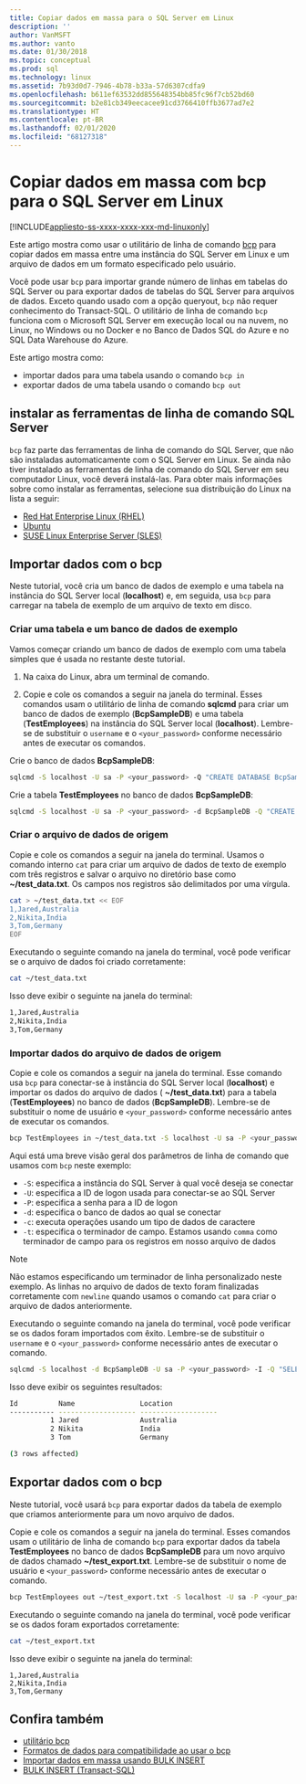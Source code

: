 ```yaml
---
title: Copiar dados em massa para o SQL Server em Linux
description: ''
author: VanMSFT
ms.author: vanto
ms.date: 01/30/2018
ms.topic: conceptual
ms.prod: sql
ms.technology: linux
ms.assetid: 7b93d0d7-7946-4b78-b33a-57d6307cdfa9
ms.openlocfilehash: b611ef63532dd855648354bb85fc96f7cb52bd60
ms.sourcegitcommit: b2e81cb349eecacee91cd3766410ffb3677ad7e2
ms.translationtype: HT
ms.contentlocale: pt-BR
ms.lasthandoff: 02/01/2020
ms.locfileid: "68127318"
---
```

# <a name="bulk-copy-data-with-bcp-to-sql-server-on-linux"></a>Copiar dados em massa com bcp para o SQL Server em Linux

[!INCLUDE[appliesto-ss-xxxx-xxxx-xxx-md-linuxonly](../includes/appliesto-ss-xxxx-xxxx-xxx-md-linuxonly.md)]

Este artigo mostra como usar o utilitário de linha de comando [bcp](../tools/bcp-utility.md) para copiar dados em massa entre uma instância do SQL Server em Linux e um arquivo de dados em um formato especificado pelo usuário.

Você pode usar `bcp` para importar grande número de linhas em tabelas do SQL Server ou para exportar dados de tabelas do SQL Server para arquivos de dados. Exceto quando usado com a opção queryout, `bcp` não requer conhecimento do Transact-SQL. O utilitário de linha de comando `bcp` funciona com o Microsoft SQL Server em execução local ou na nuvem, no Linux, no Windows ou no Docker e no Banco de Dados SQL do Azure e no SQL Data Warehouse do Azure.

Este artigo mostra como:
- importar dados para uma tabela usando o comando `bcp in`
- exportar dados de uma tabela usando o comando `bcp out`

## <a name="install-the-sql-server-command-line-tools"></a>instalar as ferramentas de linha de comando SQL Server

`bcp` faz parte das ferramentas de linha de comando do SQL Server, que não são instaladas automaticamente com o SQL Server em Linux. Se ainda não tiver instalado as ferramentas de linha de comando do SQL Server em seu computador Linux, você deverá instalá-las. Para obter mais informações sobre como instalar as ferramentas, selecione sua distribuição do Linux na lista a seguir:

- [Red Hat Enterprise Linux (RHEL)](sql-server-linux-setup-tools.md#RHEL)
- [Ubuntu](sql-server-linux-setup-tools.md#ubuntu)
- [SUSE Linux Enterprise Server (SLES)](sql-server-linux-setup-tools.md#SLES)

## <a name="import-data-with-bcp"></a>Importar dados com o bcp

Neste tutorial, você cria um banco de dados de exemplo e uma tabela na instância do SQL Server local (**localhost**) e, em seguida, usa `bcp` para carregar na tabela de exemplo de um arquivo de texto em disco.

### <a name="create-a-sample-database-and-table"></a>Criar uma tabela e um banco de dados de exemplo

Vamos começar criando um banco de dados de exemplo com uma tabela simples que é usada no restante deste tutorial.

1. Na caixa do Linux, abra um terminal de comando.

2. Copie e cole os comandos a seguir na janela do terminal. Esses comandos usam o utilitário de linha de comando **sqlcmd** para criar um banco de dados de exemplo (**BcpSampleDB**) e uma tabela (**TestEmployees**) na instância do SQL Server local (**localhost**). Lembre-se de substituir o `username` e o `<your_password>` conforme necessário antes de executar os comandos.

Crie o banco de dados **BcpSampleDB**:
```bash 
sqlcmd -S localhost -U sa -P <your_password> -Q "CREATE DATABASE BcpSampleDB;"
```
Crie a tabela **TestEmployees** no banco de dados **BcpSampleDB**:
```bash 
sqlcmd -S localhost -U sa -P <your_password> -d BcpSampleDB -Q "CREATE TABLE TestEmployees (Id INT IDENTITY(1,1) NOT NULL PRIMARY KEY, Name NVARCHAR(50), Location NVARCHAR(50));"
```
### <a name="create-the-source-data-file"></a>Criar o arquivo de dados de origem
Copie e cole os comandos a seguir na janela do terminal. Usamos o comando interno `cat` para criar um arquivo de dados de texto de exemplo com três registros e salvar o arquivo no diretório base como **~/test_data.txt**. Os campos nos registros são delimitados por uma vírgula.

```bash
cat > ~/test_data.txt << EOF
1,Jared,Australia
2,Nikita,India
3,Tom,Germany
EOF
```

Executando o seguinte comando na janela do terminal, você pode verificar se o arquivo de dados foi criado corretamente:
```bash 
cat ~/test_data.txt
```

Isso deve exibir o seguinte na janela do terminal:
```bash
1,Jared,Australia
2,Nikita,India
3,Tom,Germany
```

### <a name="import-data-from-the-source-data-file"></a>Importar dados do arquivo de dados de origem
Copie e cole os comandos a seguir na janela do terminal. Esse comando usa `bcp` para conectar-se à instância do SQL Server local (**localhost**) e importar os dados do arquivo de dados ( **~/test_data.txt**) para a tabela (**TestEmployees**) no banco de dados (**BcpSampleDB**). Lembre-se de substituir o nome de usuário e `<your_password>` conforme necessário antes de executar os comandos.

```bash 
bcp TestEmployees in ~/test_data.txt -S localhost -U sa -P <your_password> -d BcpSampleDB -c -t  ','
```

Aqui está uma breve visão geral dos parâmetros de linha de comando que usamos com `bcp` neste exemplo:
- `-S`: especifica a instância do SQL Server à qual você deseja se conectar
- `-U`: especifica a ID de logon usada para conectar-se ao SQL Server
- `-P`: especifica a senha para a ID de logon
- `-d`: especifica o banco de dados ao qual se conectar
- `-c`: executa operações usando um tipo de dados de caractere
- `-t`: especifica o terminador de campo. Estamos usando `comma` como terminador de campo para os registros em nosso arquivo de dados

> [!NOTE]
> Não estamos especificando um terminador de linha personalizado neste exemplo. As linhas no arquivo de dados de texto foram finalizadas corretamente com `newline` quando usamos o comando `cat` para criar o arquivo de dados anteriormente.

Executando o seguinte comando na janela do terminal, você pode verificar se os dados foram importados com êxito. Lembre-se de substituir o `username` e o `<your_password>` conforme necessário antes de executar o comando.
```bash 
sqlcmd -S localhost -d BcpSampleDB -U sa -P <your_password> -I -Q "SELECT * FROM TestEmployees;"
```

Isso deve exibir os seguintes resultados:
```bash
Id          Name                Location
----------- ------------------- -------------------
          1 Jared               Australia
          2 Nikita              India
          3 Tom                 Germany

(3 rows affected)
```

## <a name="export-data-with-bcp"></a>Exportar dados com o bcp

Neste tutorial, você usará `bcp` para exportar dados da tabela de exemplo que criamos anteriormente para um novo arquivo de dados.

Copie e cole os comandos a seguir na janela do terminal. Esses comandos usam o utilitário de linha de comando `bcp` para exportar dados da tabela **TestEmployees** no banco de dados **BcpSampleDB** para um novo arquivo de dados chamado **~/test_export.txt**.  Lembre-se de substituir o nome de usuário e `<your_password>` conforme necessário antes de executar o comando.

```bash 
bcp TestEmployees out ~/test_export.txt -S localhost -U sa -P <your_password> -d BcpSampleDB -c -t ','
```

Executando o seguinte comando na janela do terminal, você pode verificar se os dados foram exportados corretamente:
```bash 
cat ~/test_export.txt
```

Isso deve exibir o seguinte na janela do terminal:
```
1,Jared,Australia
2,Nikita,India
3,Tom,Germany
```

## <a name="see-also"></a>Confira também
- [utilitário bcp](../tools/bcp-utility.md)
- [Formatos de dados para compatibilidade ao usar o bcp](../relational-databases/import-export/specify-data-formats-for-compatibility-when-using-bcp-sql-server.md)
- [Importar dados em massa usando BULK INSERT](../relational-databases/import-export/import-bulk-data-by-using-bulk-insert-or-openrowset-bulk-sql-server.md)
- [BULK INSERT (Transact-SQL)](../t-sql/statements/bulk-insert-transact-sql.md)
